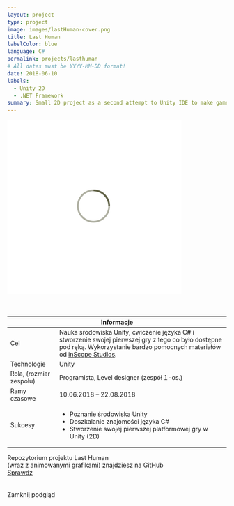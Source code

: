 ```yaml
---
layout: project
type: project
image: images/lastHuman-cover.png
title: Last Human
labelColor: blue
language: C#
permalink: projects/lasthuman
# All dates must be YYYY-MM-DD format!
date: 2018-06-10
labels:
  - Unity 2D
  - .NET Framework
summary: Small 2D project as a second attempt to Unity IDE to make game.
---
```


<div class="ui centered grid">
  <div class="fourteen wide column clickable" onclick="showModalWithImage(this)">
    <img class="ui image img-center" src="../images/oval.svg" data-echo="../images/lastHuman-page-1.png">
  </div>
</div>

<br>

<div class="ui embed" data-source="youtube" data-id="aM6dEtEPYnU" > </div>

<br>

 <table class="ui celled striped tablet stackable table">
  <thead>
    <tr><th colspan="3">
      Informacje
    </th>
  </tr></thead>
  <tbody>
    <tr>
      <td>
        <i class="info circle icon"></i> Cel
      </td>
      <td class="justify-text font-balooChettan2">Nauka środowiska Unity, ćwiczenie języka C# i stworzenie swojej pierwszej gry z tego co było dostępne pod ręką. Wykorzystanie bardzo pomocnych materiałów od <a href="https://www.youtube.com/user/KnnthRA/videos" target="_blank">inScope Studios</a>.</td>
    </tr>
    <tr>
      <td>
        <i class="lab icon"></i> Technologie
      </td>
      <td class="font-balooChettan2">Unity</td>
    </tr>
    <tr>
      <td class="collapsing">
        <i class="users icon"></i> Rola, (rozmiar zespołu)
      </td>
      <td class="font-balooChettan2">Programista, Level designer (zespół 1-os.)</td>
    </tr>
    <tr>
      <td>
        <i class="clock icon"></i> Ramy czasowe
      </td>
      <td class="font-balooChettan2">10.06.2018 – 22.08.2018</td>
    </tr>
    <tr>
      <td>
        <i class="star icon"></i> Sukcesy
      </td>
      <td class="font-balooChettan2">
        <ul>
          <li>Poznanie środowiska Unity</li>
          <li>Doszkalanie znajomości języka C#</li>
          <li>Stworzenie swojej pierwszej platformowej gry w Unity (2D)</li>
        </ul>
      </td>
    </tr>
  </tbody>
</table>

<div class="ui placeholder segment">
  <div class="ui icon header font-balooChettan2">
    <i class="github icon"></i>
    Repozytorium projektu Last Human<br/>(wraz z animowanymi grafikami) znajdziesz na GitHub
  </div>
  <a href="https://github.com/trolit/LastHuman" target="_blank" style="margin-top: 2%;">
    <div class="ui animated csharp button" onclick="this.blur();" tabindex="0">
      <div class="visible content font-balooChettan2">Sprawdź</div>
      <div class="hidden content">
        <i class="right arrow icon"></i>
      </div>
    </div>
  </a>
</div>

<!-- Image Modal -->
<div class="tiny modal">
  <div class="image content">
    <div class="ui huge image">
      <img id="imgPlaceholder" src="">
    </div>
  </div>
  <br/>
  <div class="actions">
    <div class="ui csharp left labeled icon button">
      Zamknij podgląd
      <i class="file image icon"></i>
    </div>
  </div>
</div>